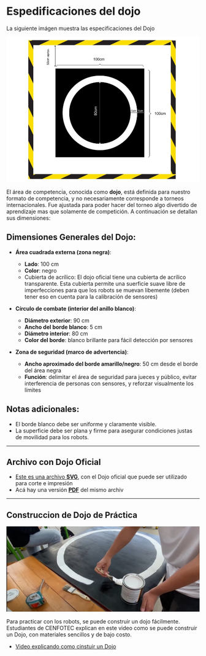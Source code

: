 # Espedificaciones del dojo

La siguiente imágen muestra las especificaciones del Dojo  

![dojo](https://github.com/Universidad-Cenfotec/Sumobot/blob/main/imagenes/Dojo_full.jpg)


El área de competencia, conocida como **dojo**, está definida para nuestro formato de competencia, y no necesariamente corresponde a torneos internacionales.  Fue ajustada para poder hacer del torneo algo divertido de aprendizaje mas que solamente de competición. A continuación se detallan sus dimensiones:

## Dimensiones Generales del Dojo:

* **Área cuadrada externa (zona negra)**:

  * **Lado**: 100 cm
  * **Color**: negro
  * Cubierta de acrílico: El dojo oficial tiene una cubierta de acrílico transparente. Esta cubierta permite una suerficie suave libre de imperfecciones para que los robots se muevan libemente (deben tener eso en cuenta para la calibración de sensores)

* **Círculo de combate (interior del anillo blanco)**:

  * **Diámetro exterior**: 90 cm
  * **Ancho del borde blanco**: 5 cm
  * **Diámetro interior**: 80 cm
  * **Color del borde**: blanco brillante para fácil detección por sensores

* **Zona de seguridad (marco de advertencia)**:

  * **Ancho aproximado del borde amarillo/negro**: 50 cm desde el borde del área negra
  * **Función**: delimitar el área de seguridad para jueces y público, evitar interferencia de personas con sensores, y reforzar visualmente los límites

## Notas adicionales:

* El borde blanco debe ser uniforme y claramente visible.
* La superficie debe ser plana y firme para asegurar condiciones justas de movilidad para los robots.
---
## Archivo con Dojo Oficial

- [Este es una archivo **SVG**](https://github.com/Universidad-Cenfotec/Sumobot/blob/main/archivos_de_fabricacion/Dojo_Oficial_Sumobot_CENFOTEC.svg), con el Dojo oficial que puede ser utilizado para corte e impresión
- Acá hay una versión [**PDF**](https://github.com/Universidad-Cenfotec/Sumobot/blob/main/archivos_de_fabricacion/Dojo_Oficial_Sumobot_CENFOTEC.pdf) del mismo archiv




--- 
## Construccion de Dojo de Práctica

![dojo](https://github.com/Universidad-Cenfotec/Sumobot/blob/main/imagenes/const_dojo_2025.jpg)

Para practicar con los robots, se puede construir un dojo fácilmente. Estudiantes de CENFOTEC explican en este video como se puede construir un Dojo, con materiales sencillos y de bajo costo.

- [Video explicando como cinstuir un Dojo](https://youtu.be/kQZlyKjGssc?si=kFoVl_klJZuh9psP)



